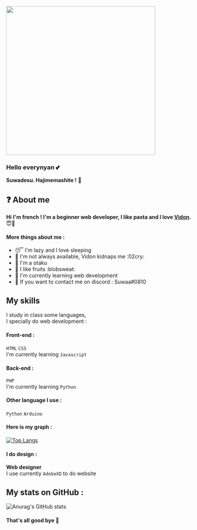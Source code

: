 
<img src="https://i.pinimg.com/originals/99/a6/2b/99a62ba62e84b8fc1ba73faea8dd9b48.gif" width="400" />

### Hello everynyan 💕

**Suwadesu. Hajimemashite !** 🍜

## ❓ About me

**Hi**
**I'm french ! I'm a beginner web developer, I like pasta and I love <a href="https://github.com/Matteo0810">Vidon</a>.** 😇💖

#### More things about me :

- 😴 I'm lazy and I love sleeping
- 💌 I'm not always available, Vidon kidnaps me :02cry:
- 👹 I'm a otaku
- 🍑 I like fruits :blobsweat:
- 📂 I'm currently learning web development
- 💭 If you want to contact me on discord : Suwaa#0810

## My skills

I study in class some languages, \
I specially do web development :

#### Front-end :
`HTML` `CSS` \
I'm currently learning `Javascript`

#### Back-end :
`PHP` \
I'm currently learning `Python`

#### Other language I use :
`Python` `Arduino`

#### Here is my graph : 

[![Top Langs](https://github-readme-stats.vercel.app/api/top-langs/?username=Lola0810&layout=compact)](https://github.com/anuraghazra/github-readme-stats)

#### I do design :

**Web designer** \
I use currently `AdobeXD` to do website

## My stats on GitHub :

![Anurag's GitHub stats](https://github-readme-stats.vercel.app/api?username=Lola0810&show_icons=true&theme=synthwave)


#### That's all good bye 👋

